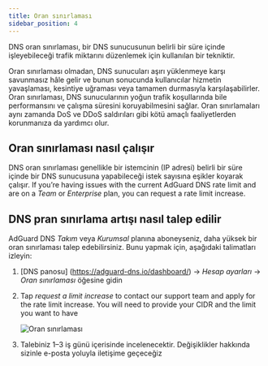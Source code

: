 ```yaml
---
title: Oran sınırlaması
sidebar_position: 4
---
```


DNS oran sınırlaması, bir DNS sunucusunun belirli bir süre içinde işleyebileceği trafik miktarını düzenlemek için kullanılan bir tekniktir.

Oran sınırlaması olmadan, DNS sunucuları aşırı yüklenmeye karşı savunmasız hâle gelir ve bunun sonucunda kullanıcılar hizmetin yavaşlaması, kesintiye uğraması veya tamamen durmasıyla karşılaşabilirler. Oran sınırlaması, DNS sunucularının yoğun trafik koşullarında bile performansını ve çalışma süresini koruyabilmesini sağlar. Oran sınırlamaları aynı zamanda DoS ve DDoS saldırıları gibi kötü amaçlı faaliyetlerden korunmanıza da yardımcı olur.

## Oran sınırlaması nasıl çalışır

DNS oran sınırlaması genellikle bir istemcinin (IP adresi) belirli bir süre içinde bir DNS sunucusuna yapabileceği istek sayısına eşikler koyarak çalışır. If you’re having issues with the current AdGuard DNS rate limit and are on a _Team_ or _Enterprise_ plan, you can request a rate limit increase.

## DNS pran sınırlama artışı nasıl talep edilir

AdGuard DNS _Takım_ veya _Kurumsal_ planına aboneyseniz, daha yüksek bir oran sınırlaması talep edebilirsiniz. Bunu yapmak için, aşağıdaki talimatları izleyin:

1. [DNS panosu] (https://adguard-dns.io/dashboard/) → _Hesap ayarları_ → _Oran sınırlaması_ öğesine gidin

2. Tap _request a limit increase_ to contact our support team and apply for the rate limit increase. You will need to provide your CIDR and the limit you want to have

     ![Oran sınırlaması](https://cdn.adtidy.org/content/kb/dns/private/rate_limit.png)

3. Talebiniz 1–3 iş günü içerisinde incelenecektir. Değişiklikler hakkında sizinle e-posta yoluyla iletişime geçeceğiz
